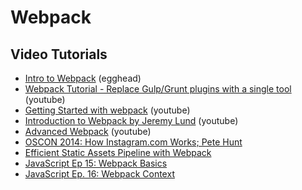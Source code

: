 Webpack
=======
<!--
Table of Contents
--------------------

**[Video Tutorials](#video-tutorials)**           <- MAKE SURE YOU HAVE 2 SPACES AFTER EACH LINE
**[Section B](#section-b)**   
**[Section C](#section-c)**   
-->
Video Tutorials
---------

 - [Intro to Webpack](https://egghead.io/lessons/javascript-intro-to-webpack) (egghead)
 - [Webpack Tutorial - Replace Gulp/Grunt plugins with a single tool](https://www.youtube.com/watch?v=9kJVYpOqcVU) (youtube)
 - [Getting Started with webpack](https://www.youtube.com/watch?v=TaWKUpahFZM) (youtube)
 - [Introduction to Webpack by Jeremy Lund](https://www.youtube.com/watch?v=RKqRj3VgR_c) (youtube)
 - [Advanced Webpack](https://www.youtube.com/watch?v=MzVFrIAwwS8&nohtml5=False) (youtube)
 - [OSCON 2014: How Instagram.com Works; Pete Hunt](https://www.youtube.com/watch?v=VkTCL6Nqm6Y)
 - [Efficient Static Assets Pipeline with Webpack](https://www.youtube.com/watch?v=w1dAb_Umt8o)
 - [JavaScript Ep 15: Webpack Basics](https://www.youtube.com/watch?v=BWpgk4_GJTk)
 - [JavaScript Ep. 16: Webpack Context](https://www.youtube.com/watch?v=VnrzGbVi79o)


<!--Section B
---------

Section C
---------
-->

